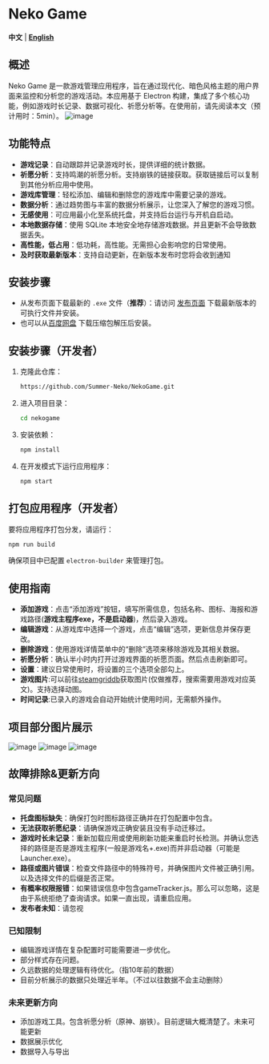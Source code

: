 # Neko Game

**中文** | **[English](README-en.md)** 

## 概述
Neko Game 是一款游戏管理应用程序，旨在通过现代化、暗色风格主题的用户界面来监控和分析您的游戏活动。本应用基于 Electron 构建，集成了多个核心功能，例如游戏时长记录、数据可视化、祈愿分析等。在使用前，请先阅读本文（预计用时：5min）。
![image](https://github.com/user-attachments/assets/bdee36e3-39c6-411c-9cb5-5c47ae7523d1)



## 功能特点
- **游戏记录**：自动跟踪并记录游戏时长，提供详细的统计数据。
- **祈愿分析**：支持鸣潮的祈愿分析。支持崩铁的链接获取。获取链接后可以复制到其他分析应用中使用。
- **游戏库管理**：轻松添加、编辑和删除您的游戏库中需要记录的游戏。
- **数据分析**：通过趋势图与丰富的数据分析展示，让您深入了解您的游戏习惯。
- **无感使用**：可应用最小化至系统托盘，并支持后台运行与开机自启动。
- **本地数据存储**：使用 SQLite 本地安全地存储游戏数据。并且更新不会导致数据丢失。
- **高性能，低占用**：低功耗，高性能。无需担心会影响您的日常使用。
- **及时获取最新版本**：支持自动更新，在新版本发布时您将会收到通知

## 安装步骤
- 从发布页面下载最新的 `.exe` 文件（__推荐__）：请访问 [发布页面](https://github.com/Summer-Neko/NekoGame/releases) 下载最新版本的可执行文件并安装。
- 也可以从[百度网盘](https://pan.baidu.com/s/13IdCeOVPxHfxVpq2vO_8kw?pwd=4l1a) 下载压缩包解压后安装。
   
## 安装步骤（开发者）
1. 克隆此仓库：
   ```bash
   https://github.com/Summer-Neko/NekoGame.git
   ```
2. 进入项目目录：
   ```bash
   cd nekogame
   ```
3. 安装依赖：
   ```bash
   npm install
   ```
4. 在开发模式下运行应用程序：
   ```bash
   npm start
   ```

## 打包应用程序（开发者）
要将应用程序打包分发，请运行：
```bash
npm run build
```
确保项目中已配置 `electron-builder` 来管理打包。

## 使用指南
- **添加游戏**：点击“添加游戏”按钮，填写所需信息，包括名称、图标、海报和游戏路径(__游戏主程序exe，不是启动器__)，然后录入游戏。
- **编辑游戏**：从游戏库中选择一个游戏，点击“编辑”选项，更新信息并保存更改。
- **删除游戏**：使用游戏详情菜单中的“删除”选项来移除游戏及其相关数据。
- **祈愿分析**：确认半小时内打开过游戏界面的祈愿页面。然后点击刷新即可。
- **设置**：建议日常使用时，将设置的三个选项全部勾上。
- **游戏图片**:可以前往[steamgriddb](https://www.steamgriddb.com/)获取图片(仅做推荐，搜索需要用游戏对应英文)。支持选择动图。
- **时间记录**:已录入的游戏会自动开始统计使用时间，无需额外操作。

## 项目部分图片展示
![image](https://github.com/user-attachments/assets/29d001bf-9394-4b51-ad1c-4d924d13ee1b)
![image](https://github.com/user-attachments/assets/a580eb08-b6d7-4112-9237-0e1fa8072f56)
![image](https://github.com/user-attachments/assets/9da58880-272b-4e18-ad23-b6ebb0dc0b72)



## 故障排除&更新方向
### 常见问题
- **托盘图标缺失**：确保打包时图标路径正确并在打包配置中包含。
- **无法获取祈愿纪录**：请确保游戏正确安装且没有手动迁移过。
- **游戏时长未记录**：重新加载应用或使用刷新功能来重启时长检测。并确认您选择的路径是否是游戏主程序(一般是游戏名+.exe)而并非启动器（可能是Launcher.exe）。
- **路径或图片错误**：检查文件路径中的特殊符号，并确保图片文件被正确引用。以及选择文件的后缀是否正常。
- **有概率权限报错**：如果错误信息中包含gameTracker.js。那么可以忽略，这是由于系统拒绝了查询请求。如果一直出现，请重启应用。
- **发布者未知**：请忽视

### 已知限制
- 编辑游戏详情在复杂配置时可能需要进一步优化。
- 部分样式存在问题。
- 久远数据的处理逻辑有待优化。（指10年前的数据）
- 目前分析展示的数据只处理近半年。（不过以往数据不会主动删除）

### 未来更新方向
- 添加游戏工具。包含祈愿分析（原神、崩铁）。目前逻辑大概清楚了。未来可能更新
- 数据展示优化
- 数据导入与导出


